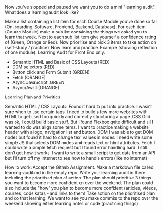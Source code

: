 Now you've stopped and paused we want you to do a mini "learning audit". What does a learning audit look like?

Make a list containing a list item for each Course Module you've done so far (On-boarding, Software, Frontend, Backend, Database).
For each item (Course Module) make a sub list containing the things we asked you to learn that week.
Next to each sub list item give yourself a confidence rating of (Green, Orange or Red).
Now prioritise and pick 3 items to take action on (self-study / practice).
Now learn and practice.
Example (showing reflection of one module):
Learning Audit for Front End only.

- Semantic HTML and Basic of CSS Layouts (RED)
- DOM selectors (RED)
- Button click and Form Submit (GREEN)
- Fetch (ORANGE)
- Async JavaScript (GREEN)
- Async/Await (ORANGE)

Learning Plan and Priorities

Semantic HTML / CSS Layouts:
Found it hard to put into practice. I wasn’t sure when to use certain tags. I need to build a few more websites with HTML to get used too quickly and correctly structuring a page.
CSS Grid was ok, I could build basic stuff. But I found Flexbox quite difficult and all I wanted to do was align some items. I want to practice making a website header with a logo, navigation list and button.
DOM
I was able to get DOM nodes but found it hard to change text values in nodes. I need write some simple JS that selects DOM nodes and reads text or html attributes.
Fetch
I could write a simple fetch request but I found error handling hard. I still don’t get how it works. I want to write a small script to get data from an API but I’ll turn off my internet to see how to handle errors (like no internet)

How to work:
Accept the Github Assignment.
Make a markdown file called learning-audit.md in the empty repo.
Write your learning audit in there including the prioritised plan of action.
The plan should prioritise 3 things you want to become more confident on over the weekend.
The plan could also include the "how" you plan to become more confident (articles, videos, courses, code katas - and links to them)
Take action on the prioritised plan and do that learning.
We want to see you make commits to the repo over the weekend showing either learning notes or code (practicing things)
